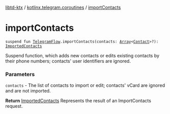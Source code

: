 [libtd-ktx](../index.md) / [kotlinx.telegram.coroutines](index.md) / [importContacts](./import-contacts.md)

# importContacts

`suspend fun `[`TelegramFlow`](../kotlinx.telegram.core/-telegram-flow/index.md)`.importContacts(contacts: `[`Array`](https://kotlinlang.org/api/latest/jvm/stdlib/kotlin/-array/index.html)`<`[`Contact`](https://tdlibx.github.io/td/docs/org/drinkless/td/libcore/telegram/TdApi/Contact.html)`>?): `[`ImportedContacts`](https://tdlibx.github.io/td/docs/org/drinkless/td/libcore/telegram/TdApi/ImportedContacts.html)

Suspend function, which adds new contacts or edits existing contacts by their phone numbers;
contacts' user identifiers are ignored.

### Parameters

`contacts` - The list of contacts to import or edit; contacts' vCard are ignored and are not
imported.

**Return**
[ImportedContacts](https://tdlibx.github.io/td/docs/org/drinkless/td/libcore/telegram/TdApi/ImportedContacts.html) Represents the result of an ImportContacts request.

